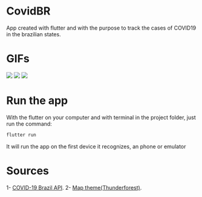 # CovidBR

App created with flutter and with the purpose to track the cases of COVID19 in the brazilian states.

# GIFs

![](https://media0.giphy.com/media/TgaVVT4LAd1ceMgRB3/giphy.gif)
![](https://media2.giphy.com/media/Y1Mha91eWZV6pVthWE/giphy.gif)
![](https://media0.giphy.com/media/WtIlPKlbDRksEJw1s4/giphy.gif)

# Run the app

With the flutter on your computer and with terminal in the project folder, just run the command:

```c
flutter run
```

It will run the app on the first device it recognizes, an phone or emulator

# Sources

1- [COVID-19 Brazil API](https://covid19-brazil-api.now.sh/).
2- [Map theme(Thunderforest)](https://www.thunderforest.com/).
